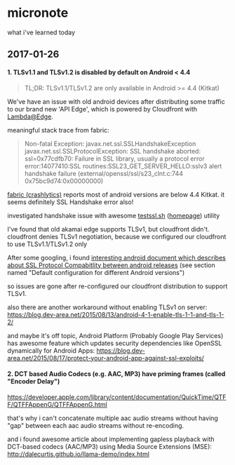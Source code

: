 # micronote
what i've learned today

## 2017-01-26

#### 1. TLSv1.1 and TLSv1.2 is disabled by default on Android < 4.4

> TL;DR: TLSv1.1/TLSv1.2 are only available in Android >= 4.4 (Kitkat)

We've have an issue with old android devices after distributing some traffic to our brand new 'API Edge', which is powered by Cloudfront with [Lambda@Edge](https://aws.amazon.com/lambda/edge/).

meaningful stack trace from fabric:

> Non-fatal Exception: javax.net.ssl.SSLHandshakeException
> javax.net.ssl.SSLProtocolException: SSL handshake aborted: ssl=0x77cdfb70: Failure in SSL library, usually a protocol error error:14077410:SSL routines:SSL23_GET_SERVER_HELLO:sslv3 alert handshake failure (external/openssl/ssl/s23_clnt.c:744 0x75bc9d74:0x00000000)

[fabric (crashlytics)](https://www.fabric.io) reports most of android versions are below 4.4 Kitkat.
it seems definitely SSL Handshake error also!

investigated handshake issue with awesome [testssl.sh](https://github.com/drwetter/testssl.sh) ([homepage](https://testssl.sh)) utility

I've found that old akamai edge supports TLSv1, but cloudfront didn't. cloudfront denies TLSv1 negotiation, because we configured our cloudfront to use TLSv1.1/TLSv1.2 only

After some googling, i found [interesting android document which describes about SSL Protocol Compabitlity between android releases](https://developer.android.com/reference/javax/net/ssl/SSLSocket.html) (see section named "Default configuration for different Android versions")

so issues are gone after re-configured our cloudfront distribution to support TLSv1.

also there are another workaround without enabling TLSv1 on server:
https://blog.dev-area.net/2015/08/13/android-4-1-enable-tls-1-1-and-tls-1-2/

and maybe it's off topic, Android Platform (Probably Google Play Services) has awesome feature which updates security dependencies like OpenSSL dynamically for Android Apps:
https://blog.dev-area.net/2015/08/17/protect-your-android-app-against-ssl-exploits/


#### 2. DCT based Audio Codecs (e.g. AAC, MP3) have priming frames (called "Encoder Delay")

https://developer.apple.com/library/content/documentation/QuickTime/QTFF/QTFFAppenG/QTFFAppenG.html

that's why i can't concatenate multiple aac audio streams without having "gap" between each aac audio streams without re-encoding.

and i found awesome article about implementing gapless playback with DCT-based codecs (AAC/MP3) using Media Source Extensions (MSE): http://dalecurtis.github.io/llama-demo/index.html


